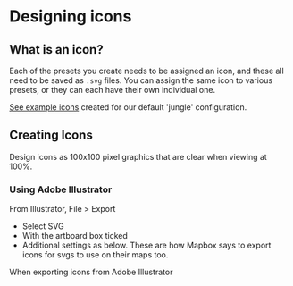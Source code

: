 # Designing icons

## What is an icon?

Each of the presets you create needs to be assigned an icon, and these all need to be saved as `.svg` files.  You can assign the same icon to various presets, or they can each have their own individual one.

[See example icons](https://github.com/digidem/mapeo-default-settings/tree/master/icons) created for our default 'jungle' configuration.

## Creating Icons

Design icons as 100x100 pixel graphics that are clear when viewing at 100%.

### Using Adobe Illustrator

From Illustrator, File > Export

* Select SVG
* With the artboard box ticked
* Additional settings as below. These are how Mapbox says to export icons for svgs to use on their maps too.

When exporting icons from Adobe Illustrator
